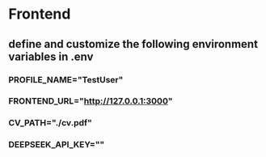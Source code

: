 # Frontend

## define and customize the following environment variables in .env
### PROFILE_NAME="TestUser"
### FRONTEND_URL="http://127.0.0.1:3000"
### CV_PATH="./cv.pdf"
### DEEPSEEK_API_KEY=""
